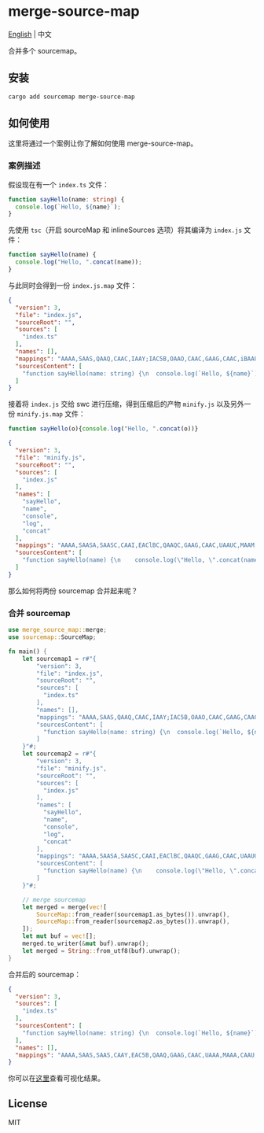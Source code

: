 # merge-source-map

[English](./README.md) | 中文

合并多个 sourcemap。

## 安装

```bash
cargo add sourcemap merge-source-map
```

## 如何使用

这里将通过一个案例让你了解如何使用 merge-source-map。

### 案例描述

假设现在有一个 `index.ts` 文件：

```typescript
function sayHello(name: string) {
  console.log(`Hello, ${name}`);
}
```

先使用 `tsc`（开启 sourceMap 和 inlineSources 选项）将其编译为 `index.js` 文件：

```javascript
function sayHello(name) {
  console.log("Hello, ".concat(name));
}
```

与此同时会得到一份 `index.js.map` 文件：

```json
{
  "version": 3,
  "file": "index.js",
  "sourceRoot": "",
  "sources": [
    "index.ts"
  ],
  "names": [],
  "mappings": "AAAA,SAAS,QAAQ,CAAC,IAAY;IAC5B,OAAO,CAAC,GAAG,CAAC,iBAAU,IAAI,CAAE,CAAC,CAAC;AAChC,CAAC",
  "sourcesContent": [
    "function sayHello(name: string) {\n  console.log(`Hello, ${name}`);\n}\n"
  ]
}
```

接着将 `index.js` 交给 swc 进行压缩，得到压缩后的产物 `minify.js` 以及另外一份 `minify.js.map` 文件：

```javascript
function sayHello(o){console.log("Hello, ".concat(o))}
```

```json
{
  "version": 3,
  "file": "minify.js",
  "sourceRoot": "",
  "sources": [
    "index.js"
  ],
  "names": [
    "sayHello",
    "name",
    "console",
    "log",
    "concat"
  ],
  "mappings": "AAAA,SAASA,SAASC,CAAI,EAClBC,QAAQC,GAAG,CAAC,UAAUC,MAAM,CAACH,GACjC",
  "sourcesContent": [
    "function sayHello(name) {\n    console.log(\"Hello, \".concat(name));\n}\n"
  ]
}
```

那么如何将两份 sourcemap 合并起来呢？

### 合并 sourcemap

```rs
use merge_source_map::merge;
use sourcemap::SourceMap;

fn main() {
    let sourcemap1 = r#"{
        "version": 3,
        "file": "index.js",
        "sourceRoot": "",
        "sources": [
          "index.ts"
        ],
        "names": [],
        "mappings": "AAAA,SAAS,QAAQ,CAAC,IAAY;IAC5B,OAAO,CAAC,GAAG,CAAC,iBAAU,IAAI,CAAE,CAAC,CAAC;AAChC,CAAC",
        "sourcesContent": [
          "function sayHello(name: string) {\n  console.log(`Hello, ${name}`);\n}\n"
        ]
    }"#;
    let sourcemap2 = r#"{
        "version": 3,
        "file": "minify.js",
        "sourceRoot": "",
        "sources": [
          "index.js"
        ],
        "names": [
          "sayHello",
          "name",
          "console",
          "log",
          "concat"
        ],
        "mappings": "AAAA,SAASA,SAASC,CAAI,EAClBC,QAAQC,GAAG,CAAC,UAAUC,MAAM,CAACH,GACjC",
        "sourcesContent": [
          "function sayHello(name) {\n    console.log(\"Hello, \".concat(name));\n}\n"
        ]
    }"#;

    // merge sourcemap
    let merged = merge(vec![
        SourceMap::from_reader(sourcemap1.as_bytes()).unwrap(),
        SourceMap::from_reader(sourcemap2.as_bytes()).unwrap(),
    ]);
    let mut buf = vec![];
    merged.to_writer(&mut buf).unwrap();
    let merged = String::from_utf8(buf).unwrap();
}
```

合并后的 sourcemap：

```json
{
  "version": 3,
  "sources": [
    "index.ts"
  ],
  "sourcesContent": [
    "function sayHello(name: string) {\n  console.log(`Hello, ${name}`);\n}\n"
  ],
  "names": [],
  "mappings": "AAAA,SAAS,SAAS,CAAY,EAC5B,QAAQ,GAAG,CAAC,UAAA,MAAA,CAAU,GACxB"
}
```

你可以在[这里](https://evanw.github.io/source-map-visualization/#NTQAZnVuY3Rpb24gc2F5SGVsbG8obyl7Y29uc29sZS5sb2coIkhlbGxvLCAiLmNvbmNhdChvKSl9MjU0AHsKICAidmVyc2lvbiI6IDMsCiAgInNvdXJjZXMiOiBbCiAgICAiaW5kZXgudHMiCiAgXSwKICAic291cmNlc0NvbnRlbnQiOiBbCiAgICAiZnVuY3Rpb24gc2F5SGVsbG8obmFtZTogc3RyaW5nKSB7XG4gIGNvbnNvbGUubG9nKGBIZWxsbywgJHtuYW1lfWApO1xufVxuIgogIF0sCiAgIm5hbWVzIjogW10sCiAgIm1hcHBpbmdzIjogIkFBQUEsU0FBUyxTQUFTLENBQVksRUFDNUIsUUFBUSxHQUFHLENBQUMsVUFBQSxNQUFBLENBQVUsR0FDeEIiCn0K)查看可视化结果。

## License

MIT
